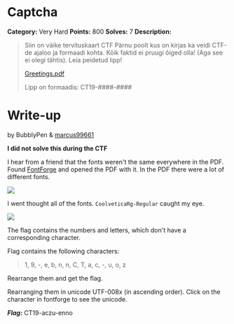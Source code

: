 # Captcha
**Category:** Very Hard
**Points:** 800
**Solves:** 7
**Description:**

>Siin on väike tervituskaart CTF Pärnu poolt kus on kirjas ka veidi CTF-de ajaloo ja formaadi kohta. Kõik faktid ei pruugi õiged olla! (Aga see ei olegi tähtis). Leia peidetud lipp!
>
>[Greetings.pdf](./Greetings.pdf)
>
>Lipp on formaadis: CT19-####-####

# Write-up
by BubblyPen & [marcus99661](https://github.com/marcus99661)

**I did not solve this during the CTF**

I hear from a friend that the fonts weren't the same everywhere in the PDF. Found [FontForge](https://fontforge.org/en-US/) and opened the PDF with it. In the PDF there were a lot of different fonts. 

![](https://imgur.com/hneM2Z2.png)

I went thought all of the fonts. `CoolveticaRg-Regular` caught my eye. 

![](https://imgur.com/iecST9A.png)

The flag contains the numbers and letters, which don't have a corresponding character.

Flag contains the following characters:

>1, 9, -, e, b, n, n, C, T, a, c, -, u, o, z

Rearrange them and get the flag.

Rearranging them in unicode UTF-008x (in ascending order). Click on the character in fontforge to see the unicode.

***Flag:*** CT19-aczu-enno
